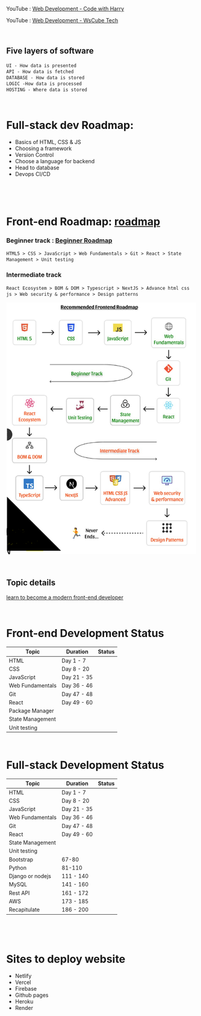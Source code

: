 YouTube : [Web Development - Code with Harry](https://www.youtube.com/watch?v=6mbwJ2xhgzM&list=PLu0W_9lII9agiCUZYRsvtGTXdxkzPyItg) <br>

YouTube : [Web Development - WsCube Tech](https://www.youtube.com/watch?v=HVjjoMvutj4)

&nbsp;

## Five layers of software

```
UI - How data is presented
API - How data is fetched
DATABASE - How data is stored
LOGIC -How data is processed
HOSTING - Where data is stored
```

&nbsp;

# Full-stack dev Roadmap:

- Basics of HTML, CSS & JS
- Choosing a framework
- Version Control
- Choose a language for backend
- Head to database
- Devops CI/CD

&nbsp;

&nbsp;

# Front-end Roadmap: [roadmap](https://roadmap.sh/frontend)

### Beginner track : [Beginner Roadmap](https://roadmap.sh/frontend?r=frontend-beginner)

    HTML5 > CSS > JavaScript > Web Fundamentals > Git > React > State Management > Unit testing

### Intermediate track

    React Ecosystem > BOM & DOM > Typescript > NextJS > Advance html css js > Web security & performance > Design patterns

[<img src="https://github.com/Chaitalykundu/Web-Development/blob/master/assests/roadmap.PNG">](https://github.com/Chaitalykundu/Web-Development/blob/master/assests/roadmap.PNG)

&nbsp;

## Topic details

[learn to become a modern front-end developer](https://www.linkedin.com/posts/himanshumalviya1512_frontend-developer-activity-7031102330196344832-jfVh?utm_source=share&utm_medium=member_desktop)

&nbsp;

# Front-end Development Status

| Topic            | Duration    | Status |
| ---------------- | ----------- | ------ |
| HTML             | Day 1 - 7   |        |
| CSS              | Day 8 - 20  |        |
| JavaScript       | Day 21 - 35 |        |
| Web Fundamentals | Day 36 - 46 |        |
| Git              | Day 47 - 48 |        |
| React            | Day 49 - 60 |        |
| Package Manager  |             |        |
| State Management |             |        |
| Unit testing     |             |        |

&nbsp;

# Full-stack Development Status

| Topic            | Duration    | Status |
| ---------------- | ----------- | ------ |
| HTML             | Day 1 - 7   |        |
| CSS              | Day 8 - 20  |        |
| JavaScript       | Day 21 - 35 |        |
| Web Fundamentals | Day 36 - 46 |        |
| Git              | Day 47 - 48 |        |
| React            | Day 49 - 60 |        |
| State Management |             |        |
| Unit testing     |             |        |
| Bootstrap        | 67-80       |        |
| Python           | 81-110      |        |
| Django or nodejs | 111 - 140   |        |
| MySQL            | 141 - 160   |        |
| Rest API         | 161 - 172   |        |
| AWS              | 173 - 185   |        |
| Recapitulate     | 186 - 200   |        |

&nbsp;

&nbsp;

# Sites to deploy website

- Netlify
- Vercel
- Firebase
- Github pages
- Heroku
- Render
